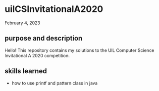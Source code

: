 # uilCSInvitationalA2020
February 4, 2023

## purpose and description 
Hello! This repository contains my solutions to the UIL Computer Science Invitational A 2020 competition.

## skills learned 
- how to use printf and pattern class in java


